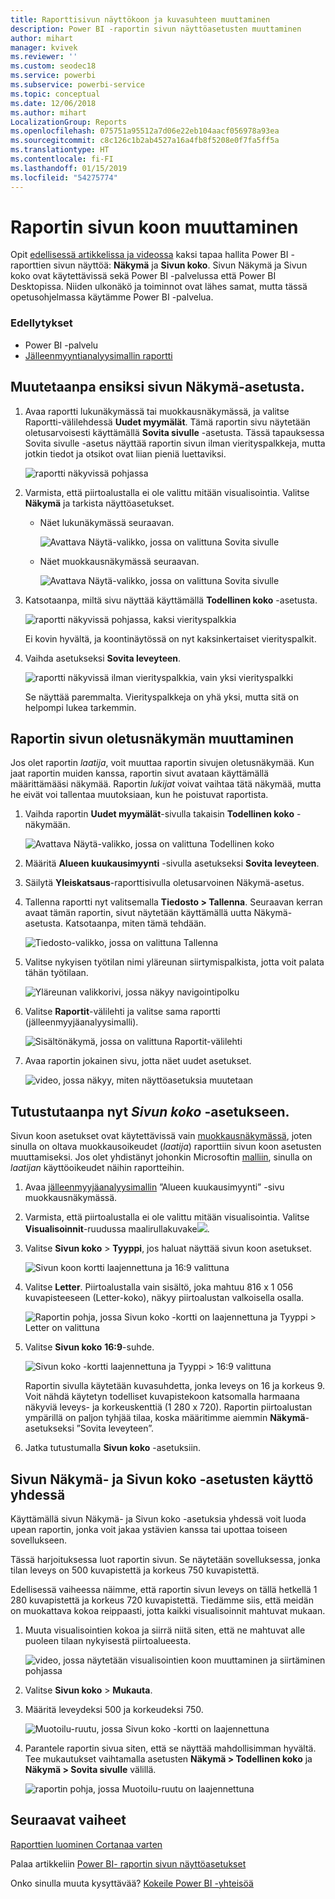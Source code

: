 ```yaml
---
title: Raporttisivun näyttökoon ja kuvasuhteen muuttaminen
description: Power BI -raportin sivun näyttöasetusten muuttaminen
author: mihart
manager: kvivek
ms.reviewer: ''
ms.custom: seodec18
ms.service: powerbi
ms.subservice: powerbi-service
ms.topic: conceptual
ms.date: 12/06/2018
ms.author: mihart
LocalizationGroup: Reports
ms.openlocfilehash: 075751a95512a7d06e22eb104aacf056978a93ea
ms.sourcegitcommit: c8c126c1b2ab4527a16a4fb8f5208e0f7fa5ff5a
ms.translationtype: HT
ms.contentlocale: fi-FI
ms.lasthandoff: 01/15/2019
ms.locfileid: "54275774"
---
```

# <a name="change-the-size-of-a-report-page"></a>Raportin sivun koon muuttaminen
Opit [edellisessä artikkelissa ja videossa](../power-bi-report-display-settings.md) kaksi tapaa hallita Power BI -raporttien sivun näyttöä: **Näkymä** ja **Sivun koko**. Sivun Näkymä ja Sivun koko ovat käytettävissä sekä Power BI -palvelussa että Power BI Desktopissa. Niiden ulkonäkö ja toiminnot ovat lähes samat, mutta tässä opetusohjelmassa käytämme Power BI -palvelua.

### <a name="prerequisites"></a>Edellytykset
- Power BI -palvelu   
- [Jälleenmyyntianalyysimallin raportti](../sample-retail-analysis.md)

## <a name="first-lets-change-the-page-view-setting"></a>Muutetaanpa ensiksi sivun Näkymä-asetusta.

1. Avaa raportti lukunäkymässä tai muokkausnäkymässä, ja valitse Raportti-välilehdessä **Uudet myymälät**. Tämä raportin sivu näytetään oletusarvoisesti käyttämällä **Sovita sivulle** -asetusta.  Tässä tapauksessa Sovita sivulle -asetus näyttää raportin sivun ilman vierityspalkkeja, mutta jotkin tiedot ja otsikot ovat liian pieniä luettaviksi.

   ![raportti näkyvissä pohjassa](media/end-user-report-view/pbi_fit_to_page.png)
2. Varmista, että piirtoalustalla ei ole valittu mitään visualisointia. Valitse **Näkymä** ja tarkista näyttöasetukset.

   * Näet lukunäkymässä seuraavan.

     ![Avattava Näytä-valikko, jossa on valittuna Sovita sivulle](media/end-user-report-view/power-bi-page-view-menu-new.png)
   * Näet muokkausnäkymässä seuraavan.

     ![Avattava Näytä-valikko, jossa on valittuna Sovita sivulle](media/end-user-report-view/power-bi-view-editing-view.png)

3. Katsotaanpa, miltä sivu näyttää käyttämällä **Todellinen koko** -asetusta.

   ![raportti näkyvissä pohjassa, kaksi vierityspalkkia](media/end-user-report-view/power-bi-actal-size2.png)

   Ei kovin hyvältä, ja koontinäytössä on nyt kaksinkertaiset vierityspalkit.
4. Vaihda asetukseksi **Sovita leveyteen**.

   ![raportti näkyvissä ilman vierityspalkkia, vain yksi vierityspalkki](media/end-user-report-view/pbi_fit_to_width.png)

   Se näyttää paremmalta. Vierityspalkkeja on yhä yksi, mutta sitä on helpompi lukea tarkemmin.

## <a name="change-the-default-view-for-a-report-page"></a>Raportin sivun oletusnäkymän muuttaminen
Jos olet raportin *laatija*, voit muuttaa raportin sivujen oletusnäkymää. Kun jaat raportin muiden kanssa, raportin sivut avataan käyttämällä määrittämääsi näkymää. Raportin *lukijat* voivat vaihtaa tätä näkymää, mutta he eivät voi tallentaa muutoksiaan, kun he poistuvat raportista.

1. Vaihda raportin **Uudet myymälät**-sivulla takaisin **Todellinen koko** -näkymään.

   ![Avattava Näytä-valikko, jossa on valittuna Todellinen koko](media/end-user-report-view/power-bi-actual-size.png)

2. Määritä **Alueen kuukausimyynti** -sivulla asetukseksi **Sovita leveyteen**.

3. Säilytä **Yleiskatsaus**-raporttisivulla oletusarvoinen Näkymä-asetus.

4. Tallenna raportti nyt valitsemalla **Tiedosto > Tallenna**. Seuraavan kerran avaat tämän raportin, sivut näytetään käyttämällä uutta Näkymä-asetusta. Katsotaanpa, miten tämä tehdään.

   ![Tiedosto-valikko, jossa on valittuna Tallenna](media/end-user-report-view/power-bi-save.png)
3. Valitse nykyisen työtilan nimi yläreunan siirtymispalkista, jotta voit palata tähän työtilaan.  

   ![Yläreunan valikkorivi, jossa näkyy navigointipolku](media/end-user-report-view/power-bi-my-workspace.png)
4. Valitse **Raportit**-välilehti ja valitse sama raportti (jälleenmyyjäanalyysimalli).

    ![Sisältönäkymä, jossa on valittuna Raportit-välilehti](media/end-user-report-view/power-bi-new-report2.png)
5. Avaa raportin jokainen sivu, jotta näet uudet asetukset.

   ![video, jossa näkyy, miten näyttöasetuksia muutetaan](media/end-user-report-view/power-bi-page-view.gif)

## <a name="now-lets-explore-the-page-size-setting"></a>Tutustutaanpa nyt *Sivun koko* -asetukseen.
Sivun koon asetukset ovat käytettävissä vain [muokkausnäkymässä](../service-interact-with-a-report-in-editing-view.md), joten sinulla on oltava muokkausoikeudet (*laatija*) raporttiin sivun koon asetusten muuttamiseksi. Jos olet yhdistänyt johonkin Microsoftin [malliin](../sample-datasets.md), sinulla on *laatijan* käyttöoikeudet näihin raportteihin.

1. Avaa [jälleenmyyjäanalyysimallin](../sample-retail-analysis.md) ”Alueen kuukausimyynti” -sivu muokkausnäkymässä.
2. Varmista, että piirtoalustalla ei ole valittu mitään visualisointia.  Valitse **Visualisoinnit**-ruudussa maalirullakuvake![](media/end-user-report-view/power-bi-paintroller.png).
3. Valitse **Sivun koko** &gt; **Tyyppi**, jos haluat näyttää sivun koon asetukset.

   ![Sivun koon kortti laajennettuna ja 16:9 valittuna](media/end-user-report-view/power-bi-page-size-menu-new.png)
4. Valitse **Letter**.  Piirtoalustalla vain sisältö, joka mahtuu 816 x 1 056 kuvapisteeseen (Letter-koko), näkyy piirtoalustan valkoisella osalla.

   ![Raportin pohja, jossa Sivun koko -kortti on laajennettuna ja Tyyppi > Letter on valittuna](media/end-user-report-view/power-bi-letter-new.png)
5. Valitse **Sivun koko** **16:9**-suhde.

   ![Sivun koko -kortti laajennettuna ja Tyyppi > 16:9 valittuna](media/end-user-report-view/power-bi-16-to-9-new.png)

   Raportin sivulla käytetään kuvasuhdetta, jonka leveys on 16 ja korkeus 9. Voit nähdä käytetyn todelliset kuvapistekoon katsomalla harmaana näkyviä leveys- ja korkeuskenttiä (1 280 x 720). Raportin piirtoalustan ympärillä on paljon tyhjää tilaa, koska määritimme aiemmin **Näkymä**-asetukseksi ”Sovita leveyteen”.
7. Jatka tutustumalla **Sivun koko** -asetuksiin.

## <a name="use-page-view-and-page-size-together"></a>Sivun Näkymä- ja Sivun koko -asetusten käyttö yhdessä
Käyttämällä sivun Näkymä- ja Sivun koko -asetuksia yhdessä voit luoda upean raportin, jonka voit jakaa ystävien kanssa tai upottaa toiseen sovellukseen.

Tässä harjoituksessa luot raportin sivun. Se näytetään sovelluksessa, jonka tilan leveys on 500 kuvapistettä ja korkeus 750 kuvapistettä.

Edellisessä vaiheessa näimme, että raportin sivun leveys on tällä hetkellä 1 280 kuvapistettä ja korkeus 720 kuvapistettä. Tiedämme siis, että meidän on muokattava kokoa reippaasti, jotta kaikki visualisoinnit mahtuvat mukaan.

1. Muuta visualisointien kokoa ja siirrä niitä siten, että ne mahtuvat alle puoleen tilaan nykyisestä piirtoalueesta.

    ![video, jossa näytetään visualisointien koon muuttaminen ja siirtäminen pohjassa](media/end-user-report-view/power-bi-custom-view.gif)
2. Valitse **Sivun koko** &gt; **Mukauta**.
3. Määritä leveydeksi 500 ja korkeudeksi 750.

    ![Muotoilu-ruutu, jossa Sivun koko -kortti on laajennettuna](media/end-user-report-view/power-bi-custom-new.png)
4. Parantele raportin sivua siten, että se näyttää mahdollisimman hyvältä. Tee mukautukset vaihtamalla asetusten **Näkymä > Todellinen koko** ja **Näkymä > Sovita sivulle** välillä.

    ![raportin pohja, jossa Muotoilu-ruutu on laajennettuna](media/end-user-report-view/power-bi-final-new.png)

## <a name="next-steps"></a>Seuraavat vaiheet
[Raporttien luominen Cortanaa varten](../service-cortana-answer-cards.md)

Palaa artikkeliin [Power BI- raportin sivun näyttöasetukset](../power-bi-report-display-settings.md)

Onko sinulla muuta kysyttävää? [Kokeile Power BI -yhteisöä](http://community.powerbi.com/)

